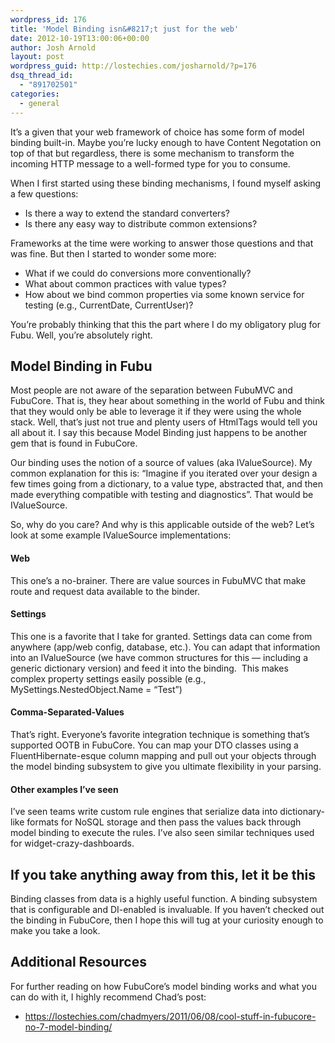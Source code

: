 ```yaml
---
wordpress_id: 176
title: 'Model Binding isn&#8217;t just for the web'
date: 2012-10-19T13:00:06+00:00
author: Josh Arnold
layout: post
wordpress_guid: http://lostechies.com/josharnold/?p=176
dsq_thread_id:
  - "891702501"
categories:
  - general
---
```

It&#8217;s a given that your web framework of choice has some form of model binding built-in. Maybe you&#8217;re lucky enough to have Content Negotation on top of that but regardless, there is some mechanism to transform the incoming HTTP message to a well-formed type for you to consume.

When I first started using these binding mechanisms, I found myself asking a few questions:

  * Is there a way to extend the standard converters?
  * Is there any easy way to distribute common extensions?

Frameworks at the time were working to answer those questions and that was fine. But then I started to wonder some more:

  * What if we could do conversions more conventionally?
  * What about common practices with value types?
  * How about we bind common properties via some known service for testing (e.g., CurrentDate, CurrentUser)?

You&#8217;re probably thinking that this the part where I do my obligatory plug for Fubu. Well, you&#8217;re absolutely right.

## Model Binding in Fubu

Most people are not aware of the separation between FubuMVC and FubuCore. That is, they hear about something in the world of Fubu and think that they would only be able to leverage it if they were using the whole stack. Well, that&#8217;s just not true and plenty users of HtmlTags would tell you all about it. I say this because Model Binding just happens to be another gem that is found in FubuCore.

Our binding uses the notion of a source of values (aka IValueSource). My common explanation for this is: &#8220;Imagine if you iterated over your design a few times going from a dictionary, to a value type, abstracted that, and then made everything compatible with testing and diagnostics&#8221;. That would be IValueSource.

So, why do you care? And why is this applicable outside of the web? Let&#8217;s look at some example IValueSource implementations:

#### Web

This one&#8217;s a no-brainer. There are value sources in FubuMVC that make route and request data available to the binder.

#### Settings

This one is a favorite that I take for granted. Settings data can come from anywhere (app/web config, database, etc.). You can adapt that information into an IValueSource (we have common structures for this &#8212; including a generic dictionary version) and feed it into the binding.  This makes complex property settings easily possible (e.g., MySettings.NestedObject.Name = &#8220;Test&#8221;)

#### Comma-Separated-Values

That&#8217;s right. Everyone&#8217;s favorite integration technique is something that&#8217;s supported OOTB in FubuCore. You can map your DTO classes using a FluentHibernate-esque column mapping and pull out your objects through the model binding subsystem to give you ultimate flexibility in your parsing.

#### Other examples I&#8217;ve seen

I&#8217;ve seen teams write custom rule engines that serialize data into dictionary-like formats for NoSQL storage and then pass the values back through model binding to execute the rules. I&#8217;ve also seen similar techniques used for widget-crazy-dashboards.

## If you take anything away from this, let it be this

Binding classes from data is a highly useful function. A binding subsystem that is configurable and DI-enabled is invaluable. If you haven&#8217;t checked out the binding in FubuCore, then I hope this will tug at your curiosity enough to make you take a look.

## Additional Resources

For further reading on how FubuCore&#8217;s model binding works and what you can do with it, I highly recommend Chad&#8217;s post:

  * <https://lostechies.com/chadmyers/2011/06/08/cool-stuff-in-fubucore-no-7-model-binding/>